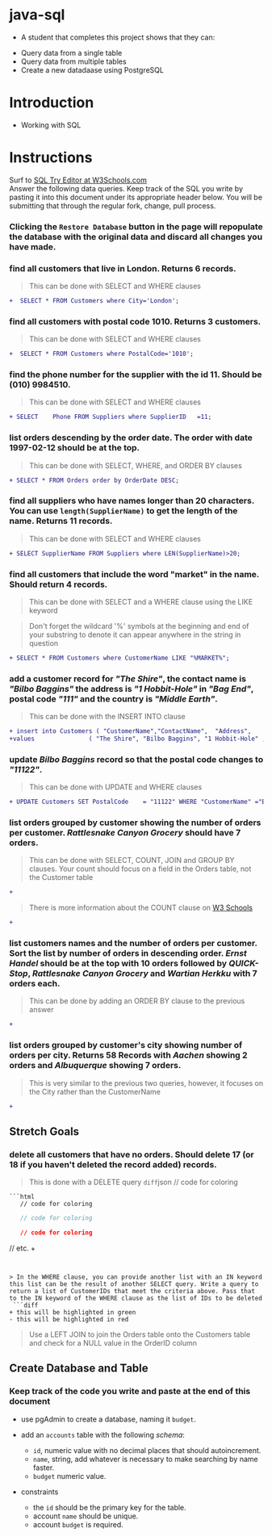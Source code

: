 

# java-sql

+ A student that completes this project shows that they can:
* Query data from a single table
* Query data from multiple tables
* Create a new datadaase using PostgreSQL

# Introduction

- Working with SQL

# Instructions

Surf to [SQL Try Editor at W3Schools.com](https://www.w3schools.com/Sql/tryit.asp?filename=trysql_select_top)  
Answer the following data queries. Keep track of the SQL you write by pasting it into this document under its appropriate header below. You will be submitting that through the regular fork, change, pull process.

### **Clicking the `Restore Database` button in the page will repopulate the database with the original data and discard all changes you have made**.

### find all customers that live in London. Returns 6 records.
> This can be done with SELECT and WHERE clauses

```diff
+  SELECT * FROM Customers where City='London';
```

### find all customers with postal code 1010. Returns 3 customers.
> This can be done with SELECT and WHERE clauses

```diff
+  SELECT * FROM Customers where PostalCode='1010';
```

### find the phone number for the supplier with the id 11. Should be (010) 9984510.
> This can be done with SELECT and WHERE clauses
```diff
+ SELECT 	Phone FROM Suppliers where SupplierID	=11;
```
### list orders descending by the order date. The order with date 1997-02-12 should be at the top.
> This can be done with SELECT, WHERE, and ORDER BY clauses

```diff
+ SELECT * FROM Orders order by OrderDate DESC;
```

### find all suppliers who have names longer than 20 characters. You can use `length(SupplierName)` to get the length of the name. Returns 11 records.
> This can be done with SELECT and WHERE clauses

```diff
+ SELECT SupplierName FROM Suppliers where LEN(SupplierName)>20;
```

### find all customers that include the word "market" in the name. Should return 4 records.
> This can be done with SELECT and a WHERE clause using the LIKE keyword

> Don't forget the wildcard '%' symbols at the beginning and end of your substring to denote it can appear anywhere in the string in question

```diff
+ SELECT * FROM Customers where CustomerName LIKE "%MARKET%";
```


### add a customer record for _"The Shire"_, the contact name is _"Bilbo Baggins"_ the address is _"1 Hobbit-Hole"_ in _"Bag End"_, postal code _"111"_ and the country is _"Middle Earth"_.
> This can be done with the INSERT INTO clause
```diff
+ insert into Customers ( "CustomerName","ContactName",	 "Address",        "City",	"PostalCode",	"Country")
+values               ( "The Shire", "Bilbo Baggins", "1 Hobbit-Hole" , "Bag End",  "111",  "Middle Earth")
```



### update _Bilbo Baggins_ record so that the postal code changes to _"11122"_.
> This can be done with UPDATE and WHERE clauses
```diff
+ UPDATE Customers SET PostalCode	 = "11122" WHERE "CustomerName" ="Bilbo Baggins";
```

### list orders grouped by customer showing the number of orders per customer. _Rattlesnake Canyon Grocery_ should have 7 orders.
> This can be done with SELECT, COUNT, JOIN and GROUP BY clauses. Your count should focus on a field in the Orders table, not the Customer table
```diff
+ 
```


> There is more information about the COUNT clause on [W3 Schools](https://www.w3schools.com/sql/sql_count_avg_sum.asp)
```diff
+ 
```


### list customers names and the number of orders per customer. Sort the list by number of orders in descending order. _Ernst Handel_ should be at the top with 10 orders followed by _QUICK-Stop_, _Rattlesnake Canyon Grocery_ and _Wartian Herkku_ with 7 orders each.
> This can be done by adding an ORDER BY clause to the previous answer
```diff
+ 
```


### list orders grouped by customer's city showing number of orders per city. Returns 58 Records with _Aachen_ showing 2 orders and _Albuquerque_ showing 7 orders.
> This is very similar to the previous two queries, however, it focuses on the City rather than the CustomerName
```diff
+ 
```

## Stretch Goals

### delete all customers that have no orders. Should delete 17 (or 18 if you haven't deleted the record added) records.
> This is done with a DELETE query
```diff```json
   // code for coloring
```
```html
   // code for coloring
```
```js
   // code for coloring
```
```css
   // code for coloring
```
// etc.
+ 
```


> In the WHERE clause, you can provide another list with an IN keyword this list can be the result of another SELECT query. Write a query to return a list of CustomerIDs that meet the criteria above. Pass that to the IN keyword of the WHERE clause as the list of IDs to be deleted
 ```diff
+ this will be highlighted in green
- this will be highlighted in red
```
> Use a LEFT JOIN to join the Orders table onto the Customers table and check for a NULL value in the OrderID column

## Create Database and Table

### Keep track of the code you write and paste at the end of this document

- use pgAdmin to create a database, naming it `budget`.
- add an `accounts` table with the following _schema_:

  - `id`, numeric value with no decimal places that should autoincrement.
  - `name`, string, add whatever is necessary to make searching by name faster.
  - `budget` numeric value.

- constraints
  - the `id` should be the primary key for the table.
  - account `name` should be unique.
  - account `budget` is required.

